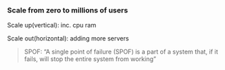 
### Scale from zero to millions of users

Scale up(vertical): inc. cpu ram 

Scale out(horizontal): adding more servers



> SPOF: “A single point of failure (SPOF) is a part of a system that, if it fails, will stop the entire system from working”